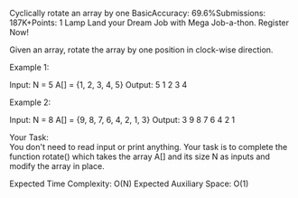 Cyclically rotate an array by one
BasicAccuracy: 69.6%Submissions: 187K+Points: 1
Lamp
Land your Dream Job with Mega Job-a-thon. Register Now!  

Given an array, rotate the array by one position in clock-wise direction.
 

Example 1:

Input:
N = 5
A[] = {1, 2, 3, 4, 5}
Output:
5 1 2 3 4

 

Example 2:

Input:
N = 8
A[] = {9, 8, 7, 6, 4, 2, 1, 3}
Output:
3 9 8 7 6 4 2 1

 

Your Task:  
You don't need to read input or print anything. Your task is to complete the function rotate() which takes the array A[] and its size N as inputs and modify the array in place.

 

Expected Time Complexity: O(N)
Expected Auxiliary Space: O(1)
